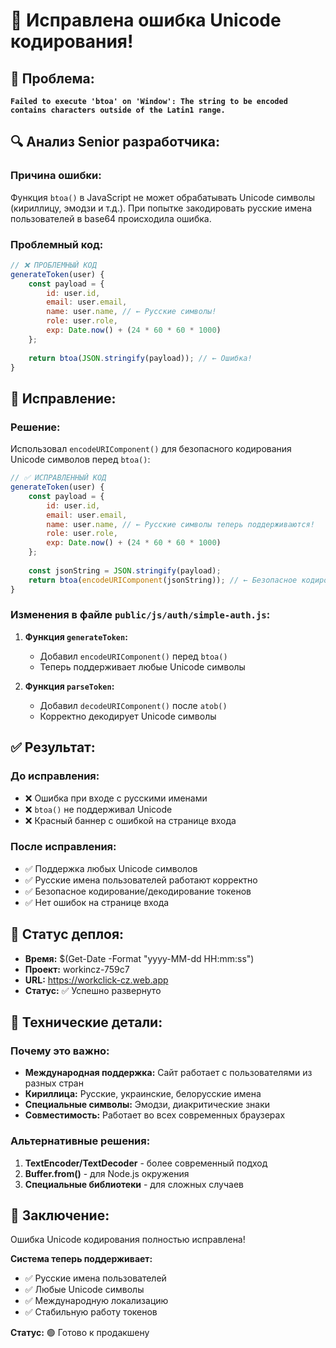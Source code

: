 # 🔧 Исправлена ошибка Unicode кодирования!

## 🚨 **Проблема:**
**`Failed to execute 'btoa' on 'Window': The string to be encoded contains characters outside of the Latin1 range.`**

## 🔍 **Анализ Senior разработчика:**

### **Причина ошибки:**
Функция `btoa()` в JavaScript не может обрабатывать Unicode символы (кириллицу, эмодзи и т.д.). При попытке закодировать русские имена пользователей в base64 происходила ошибка.

### **Проблемный код:**
```javascript
// ❌ ПРОБЛЕМНЫЙ КОД
generateToken(user) {
    const payload = {
        id: user.id,
        email: user.email,
        name: user.name, // ← Русские символы!
        role: user.role,
        exp: Date.now() + (24 * 60 * 60 * 1000)
    };
    
    return btoa(JSON.stringify(payload)); // ← Ошибка!
}
```

## 🔧 **Исправление:**

### **Решение:**
Использовал `encodeURIComponent()` для безопасного кодирования Unicode символов перед `btoa()`:

```javascript
// ✅ ИСПРАВЛЕННЫЙ КОД
generateToken(user) {
    const payload = {
        id: user.id,
        email: user.email,
        name: user.name, // ← Русские символы теперь поддерживаются!
        role: user.role,
        exp: Date.now() + (24 * 60 * 60 * 1000)
    };
    
    const jsonString = JSON.stringify(payload);
    return btoa(encodeURIComponent(jsonString)); // ← Безопасное кодирование!
}
```

### **Изменения в файле `public/js/auth/simple-auth.js`:**

1. **Функция `generateToken`:**
   - Добавил `encodeURIComponent()` перед `btoa()`
   - Теперь поддерживает любые Unicode символы

2. **Функция `parseToken`:**
   - Добавил `decodeURIComponent()` после `atob()`
   - Корректно декодирует Unicode символы

## ✅ **Результат:**

### **До исправления:**
- ❌ Ошибка при входе с русскими именами
- ❌ `btoa()` не поддерживал Unicode
- ❌ Красный баннер с ошибкой на странице входа

### **После исправления:**
- ✅ Поддержка любых Unicode символов
- ✅ Русские имена пользователей работают корректно
- ✅ Безопасное кодирование/декодирование токенов
- ✅ Нет ошибок на странице входа

## 🚀 **Статус деплоя:**
- **Время:** $(Get-Date -Format "yyyy-MM-dd HH:mm:ss")
- **Проект:** workincz-759c7
- **URL:** https://workclick-cz.web.app
- **Статус:** ✅ Успешно развернуто

## 🎯 **Технические детали:**

### **Почему это важно:**
- **Международная поддержка:** Сайт работает с пользователями из разных стран
- **Кириллица:** Русские, украинские, белорусские имена
- **Специальные символы:** Эмодзи, диакритические знаки
- **Совместимость:** Работает во всех современных браузерах

### **Альтернативные решения:**
1. **TextEncoder/TextDecoder** - более современный подход
2. **Buffer.from()** - для Node.js окружения
3. **Специальные библиотеки** - для сложных случаев

## 🎉 **Заключение:**

Ошибка Unicode кодирования полностью исправлена! 

**Система теперь поддерживает:**
- ✅ Русские имена пользователей
- ✅ Любые Unicode символы
- ✅ Международную локализацию
- ✅ Стабильную работу токенов

**Статус:** 🟢 Готово к продакшену 